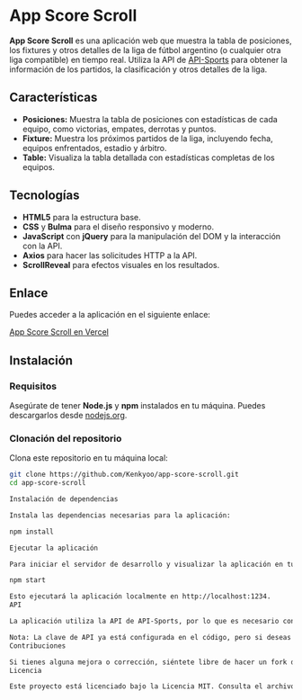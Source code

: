 # App Score Scroll

**App Score Scroll** es una aplicación web que muestra la tabla de posiciones, los fixtures y otros detalles de la liga de fútbol argentino (o cualquier otra liga compatible) en tiempo real. Utiliza la API de [API-Sports](https://www.api-football.com/) para obtener la información de los partidos, la clasificación y otros detalles de la liga.

## Características

- **Posiciones:** Muestra la tabla de posiciones con estadísticas de cada equipo, como victorias, empates, derrotas y puntos.
- **Fixture:** Muestra los próximos partidos de la liga, incluyendo fecha, equipos enfrentados, estadio y árbitro.
- **Table:** Visualiza la tabla detallada con estadísticas completas de los equipos.

## Tecnologías

- **HTML5** para la estructura base.
- **CSS** y **Bulma** para el diseño responsivo y moderno.
- **JavaScript** con **jQuery** para la manipulación del DOM y la interacción con la API.
- **Axios** para hacer las solicitudes HTTP a la API.
- **ScrollReveal** para efectos visuales en los resultados.

## Enlace

Puedes acceder a la aplicación en el siguiente enlace:

[App Score Scroll en Vercel](https://app-score-scroll.vercel.app/)

## Instalación

### Requisitos

Asegúrate de tener **Node.js** y **npm** instalados en tu máquina. Puedes descargarlos desde [nodejs.org](https://nodejs.org/).

### Clonación del repositorio

Clona este repositorio en tu máquina local:

```bash
git clone https://github.com/Kenkyoo/app-score-scroll.git
cd app-score-scroll

Instalación de dependencias

Instala las dependencias necesarias para la aplicación:

npm install

Ejecutar la aplicación

Para iniciar el servidor de desarrollo y visualizar la aplicación en tu navegador:

npm start

Esto ejecutará la aplicación localmente en http://localhost:1234.
API

La aplicación utiliza la API de API-Sports, por lo que es necesario contar con una clave de API para acceder a los datos de las ligas y los fixtures. Si aún no tienes una clave, regístrate en su plataforma y obtén la tuya.

Nota: La clave de API ya está configurada en el código, pero si deseas personalizarla, puedes hacerlo en el archivo app.js.
Contribuciones

Si tienes alguna mejora o corrección, siéntete libre de hacer un fork del repositorio y abrir un pull request con tus cambios. Asegúrate de seguir las mejores prácticas y mantener el código lo más limpio posible.
Licencia

Este proyecto está licenciado bajo la Licencia MIT. Consulta el archivo LICENSE para más detalles.

